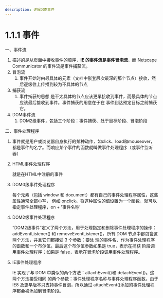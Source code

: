 ```yaml
---
description: 详解DOM事件
---
```


# 1.1.1 事件

一、事件流

1. 描述的是从页面中接收事件的顺序，**IE 的事件流是事件冒泡流**，而 Netscape Communicator 的事件流是事件捕获流。
2. 冒泡流
   1. 事件开始时由最具体的元素（文档中嵌套层次最深的那个节点）接收，然后逐级往上传播到较为不具体的节点
3. 捕获流
   1. 事件捕获的思想 是不太具体的节点应该更早接收到事件，而最具体的节点应该最后接收到事件。事件捕获的用意在于在 事件到达预定目标之前捕获它。
4. DOM事件流
   1. DOM2级事件，包括三个阶段：事件捕获、处于目标阶段、冒泡阶段

二、事件处理程序

1. 事件就是用户或浏览器自身执行的某种动作，如click、load和mouseover，都是事件的名字。而响应某个事件的函数就叫做事件处理程序（或事件监听器）
2. HTML事件处理程序

   就是在HTML中注册的事件

3. DOM0级事件处理程序

   每个元素（包括 window 和 document）都有自己的事件处理程序属性，这些属性通常全部小写， 例如 onclick。将这种属性的值设置为一个函数，就可以指定事件处理程序，on + '事件名称'

4. DOM2级事件处理程序

   “DOM2级事件”定义了两个方法，用于处理指定和删除事件处理程序的操作：addEventListener\(\) 和 removeEventListener\(\)。所有 DOM 节点中都包含这两个方法，并且它们都接受 3 个参数：要处 理的事件名、作为事件处理程序的函数和一个布尔值。最后这个布尔值参数如果是 true，表示在捕获 阶段调用事件处理程序；如果是 false，表示在冒泡阶段调用事件处理程序。

5. IE事件处理程序

   IE 实现了与 DOM 中类似的两个方法：attachEvent\(\)和 detachEvent\(\)。这两个方法接受相同 的两个参数：事件处理程序名称与事件处理程序函数。由于 IE8 及更早版本只支持事件冒泡，所以通过 attachEvent\(\)添加的事件处理程序都会被添加到冒泡阶段。



